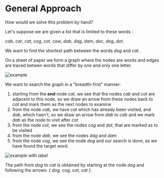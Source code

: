 # General Approach

How would we solve this problem by hand?

Let's suppose we are given a list that is limited to these words : 

_cab_, _car_, _cat_, _cog_, _cot_, _cow_, _dab_, _dag_, _dam_, _doc_, _dog_, _dot_.


We want to find the shortest path between the words _dog_ and _cat_.

On a sheet of paper we form a graph where the nodes are words and edges are traced betwen words that differ by one and only one letter. 

![example](/images/example.png)

We want to search the graph in a "breadth-first" manner: 

1. starting from the __end__ node _cat_, we see that the nodes _cab_ and _cot_ are adjacent to this node, so we draw an arrow from these nodes back to _cat_ and mark them as the next nodes to examine
2. from the node _cab_, we have _cat_ which has already been visited, and  _dab_, which hasn't, so we draw an arrow from _dab_ to _cab_  and we mark _dab_ as the node to visit after _cot_
3. from the node _cot_, we see the nodes _cog_ and _dot_, that are marked as to be visited
4. from the node _dab_, we see the nodes _dag_ and _dam_
5. from the node _cog_, we see the node _dog_ and our search is done, as we have found the target word.

![example with label](/images/example-with-label.png)

The path from _dog_ to _cat_ is obtained by starting at the node _dog_ and following the arrows: _{ dog, cog, cot, cat }_.
